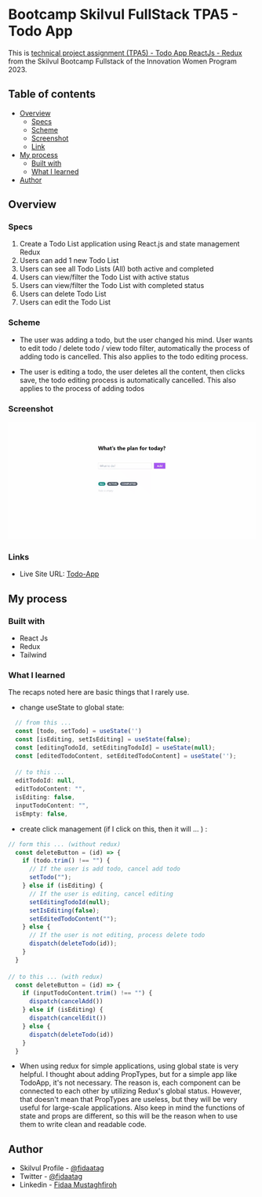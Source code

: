 # Bootcamp Skilvul FullStack TPA5 - Todo App

This is [technical project assignment (TPA5) - Todo App ReactJs - Redux](https://github.com/impactbyte/full-stack-web-assignments/tree/master/TPA-002) from the Skilvul Bootcamp Fullstack of the Innovation Women Program 2023.

## Table of contents

- [Overview](#overview)
  - [Specs](#specs)
  - [Scheme](#scheme)
  - [Screenshot](#screenshot)
  - [Link](#links)
- [My process](#my-process)
  - [Built with](#built-with)
  - [What I learned](#what-i-learned)
- [Author](#author)



## Overview


### Specs

1. Create a Todo List application using React.js and state management Redux
2. Users can add 1 new Todo List
3. Users can see all Todo Lists (All) both active and completed
4. Users can view/filter the Todo List with active status
5. Users can view/filter the Todo List with completed status
6. Users can delete Todo List
7. Users can edit the Todo List

### Scheme
- The user was adding a todo, but the user changed his mind. User wants to edit todo / delete todo / view todo filter, automatically the process of adding todo is cancelled. This also applies to the todo editing process.

- The user is editing a todo, the user deletes all the content, then clicks save, the todo editing process is automatically cancelled. This also applies to the process of adding todos

### Screenshot

![Design preview for the Todo-App](screen-todoapp.gif)


### Links

- Live Site URL: [Todo-App](https://todo-list-app-redux.netlify.app/)

## My process

### Built with

- React Js
- Redux
- Tailwind 


### What I learned

The recaps noted here are basic things that I rarely use.

- change useState to global state: 

```js
  // from this ...
  const [todo, setTodo] = useState('')
  const [isEditing, setIsEditing] = useState(false);
  const [editingTodoId, setEditingTodoId] = useState(null);
  const [editedTodoContent, setEditedTodoContent] = useState('');

  // to this ...
  editTodoId: null,
  editTodoContent: "",
  isEditing: false,
  inputTodoContent: "",
  isEmpty: false,
```

- create click management (if I click on this, then it will ... ) :
```js
// form this ... (without redux) 
  const deleteButton = (id) => {
    if (todo.trim() !== "") {
      // If the user is add todo, cancel add todo
      setTodo("");
    } else if (isEditing) {
      // If the user is editing, cancel editing
      setEditingTodoId(null);
      setIsEditing(false);
      setEditedTodoContent("");
    } else {
      // If the user is not editing, process delete todo
      dispatch(deleteTodo(id));
    }
  }

// to this ... (with redux)
  const deleteButton = (id) => {
    if (inputTodoContent.trim() !== "") {
      dispatch(cancelAdd())
    } else if (isEditing) {
      dispatch(cancelEdit())
    } else {
      dispatch(deleteTodo(id))
    }
  }
```

- When using redux for simple applications, using global state is very helpful. I thought about adding PropTypes, but for a simple app like TodoApp, it's not necessary. The reason is, each component can be connected to each other by utilizing Redux's global status. However, that doesn't mean that PropTypes are useless, but they will be very useful for large-scale applications. Also keep in mind the functions of state and props are different, so this will be the reason when to use them to write clean and readable code.


## Author

- Skilvul Profile - [@fidaatag](https://skilvul.com/profile/fidaatag)
- Twitter - [@fidaatag](https://twitter.com/fidaatag)
- Linkedin - [Fidaa Mustaghfiroh](https://www.linkedin.com/in/fidaatag/)

